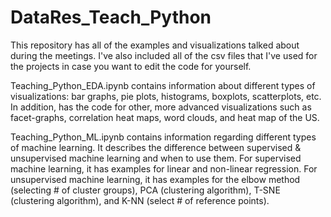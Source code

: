 # DataRes_Teach_Python

This repository has all of the examples and visualizations talked about during the meetings.  I've also included all of the csv files that I've used for the projects in case you want to edit the code for yourself.

Teaching_Python_EDA.ipynb contains information about different types of visualizations: bar graphs, pie plots, histograms, boxplots, scatterplots, etc. In addition, has the code for other, more advanced visualizations such as facet-graphs, correlation heat maps, word clouds, and heat map of the US. 

Teaching_Python_ML.ipynb contains information regarding different types of machine learning.  It describes the difference between supervised & unsupervised machine learning and when to use them.  For supervised machine learning, it has examples for linear and non-linear regression. For unsupervised machine learning, it has examples for the elbow method (selecting # of cluster groups), PCA (clustering algorithm), T-SNE (clustering algorithm), and K-NN (select # of reference points).
